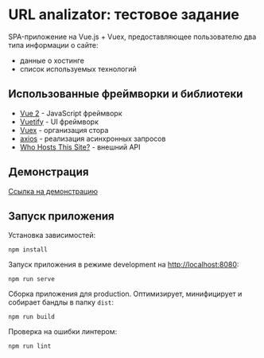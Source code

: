 # URL analizator: тестовое задание

SPA-приложение на Vue.js + Vuex, предоставляющее пользователю два типа информации о сайте:
- данные о хостинге
- список используемых технологий

## Использованные фреймворки и библиотеки

* [Vue 2](https://v2.vuejs.org) - JavaScript фреймворк
* [Vuetify](https://v2.vuetifyjs.com) - UI фреймворк
* [Vuex](https://vuex.vuejs.org) - организация стора
* [axios](https://axios-http.com) - реализация асинхронных запросов
* [Who Hosts This Site?](https://www.who-hosts-this.com) - внешний API

## Демонстрация

[Ссылка на демонстрацию](https://julia-marta.github.io/url-analizator/)

## Запуск приложения

Установка зависимостей:

```
npm install
```

Запуск приложения в режиме development на [http://localhost:8080](http://localhost:8080):

```
npm run serve
```

Сборка приложения для production. Оптимизирует, минифицирует и собирает бандлы в папку `dist`:

```
npm run build
```

Проверка на ошибки линтером:

```
npm run lint
```
